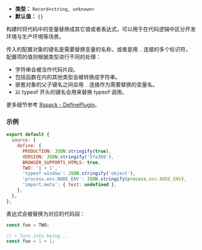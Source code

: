 - **类型：** `Record<string, unknown>`
- **默认值：** `{}`

构建时将代码中的变量替换成其它值或者表达式，可以用于在代码逻辑中区分开发环境与生产环境等场景。

传入的配置对象的键名是需要替换变量的名称，或者是用 `.` 连接的多个标识符，配置项的值则根据类型进行不同的处理：

- 字符串会被当作代码片段。
- 包括函数在内的其他类型会被转换成字符串。
- 嵌套对象的父子键名之间会用 `.` 连接作为需要替换的变量名。
- 以 typeof 开头的键名会用来替换 typeof 调用。

更多细节参考 [Rspack - DefinePlugin](https://www.rspack.dev/zh/config/plugins.html#defineplugin)。

### 示例

```js
export default {
  source: {
    define: {
      PRODUCTION: JSON.stringify(true),
      VERSION: JSON.stringify('5fa3b9'),
      BROWSER_SUPPORTS_HTML5: true,
      TWO: '1 + 1',
      'typeof window': JSON.stringify('object'),
      'process.env.NODE_ENV': JSON.stringify(process.env.NODE_ENV),
      'import.meta': { test: undefined },
    },
  },
};
```

表达式会被替换为对应的代码段：

```js
const foo = TWO;

// ⬇️ Turn into being...
const foo = 1 + 1;
```
